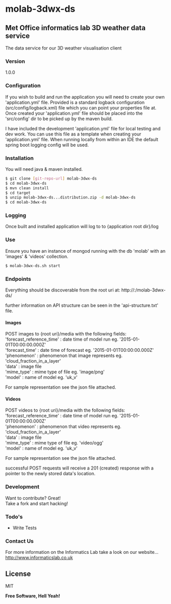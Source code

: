 # molab-3dwx-ds
## Met Office informatics lab 3D weather data service
The data service for our 3D weather visualisation client

### Version
1.0.0

### Configuration
If you wish to build and run the application you will need to create your own 'application.yml' file.
Provided is a standard logback configuration (src/config/logback.xml) file which you can point your properties file at.
Once created your 'application.yml' file should be placed into the 'src/config' dir to be picked up by the maven build.

I have included the development 'application.yml' file for local testing and dev work.
You can use this file as a template when creating your 'application.yml' file.
When running locally from within an IDE the default spring boot logging config will be used.

### Installation
You will need java & maven installed.

```sh
$ git clone [git-repo-url] molab-3dwx-ds  
$ cd molab-3dwx-ds  
$ mvn clean install
$ cd target
$ unzip molab-3dwx-ds...distribution.zip -d molab-3dwx-ds
$ cd molab-3dwx-ds
```

### Logging
Once built and installed application will log to to {application root dir}/log 

### Use
Ensure you have an instance of mongod running with the db 'molab' with an 'images' & 'videos' collection.
```sh
$ molab-3dwx-ds.sh start 
```

### Endpoints
Everything should be discoverable from the root uri at:
http://<YOUR BOX NAME>:<YOUR PORT>/molab-3dwx-ds/

further information on API structure can be seen in the 'api-structure.txt' file.

#### Images
POST images to {root uri}/media with the following fields:  
'forecast_reference_time' : date time of model run eg. '2015-01-01T00:00:00.000Z'  
'forecast_time'           : date time of forecast eg. '2015-01-01T00:00:00.000Z'  
'phenomenon'              : phenomenon that image represents eg. 'cloud_fraction_in_a_layer'  
'data'                    : image file  
'mime_type'               : mime type of file eg. 'image/png'  
'model'                   : name of model eg. 'uk_v'  


For sample representation see the json file attached.

#### Videos
POST videos to {root uri}/media with the following fields:  
'forecast_reference_time' : date time of model run eg. '2015-01-01T00:00:00.000Z'  
'phenomenon'              : phenomenon that video represents eg. 'cloud_fraction_in_a_layer'  
'data'                    : image file  
'mime_type'               : mime type of file eg. 'video/ogg'  
'model'                   : name of model eg. 'uk_v'  

For sample representation see the json file attached.

successful POST requests will receive a 201 (created) response with a pointer to the newly stored data's location. 


### Development
Want to contribute? Great!  
Take a fork and start hacking!

### Todo's
 - Write Tests

### Contact Us
For more information on the Informatics Lab take a look on our website...  
http://www.informaticslab.co.uk

License
----
MIT

**Free Software, Hell Yeah!**